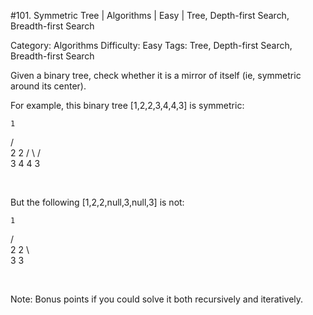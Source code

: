 #101. Symmetric Tree | Algorithms | Easy | Tree, Depth-first Search, Breadth-first Search

Category: Algorithms
Difficulty: Easy
Tags: Tree, Depth-first Search, Breadth-first Search

Given a binary tree, check whether it is a mirror of itself (ie, symmetric around its center).

For example, this binary tree [1,2,2,3,4,4,3] is symmetric:


    1
   / \
  2   2
 / \ / \
3  4 4  3


 

But the following [1,2,2,null,3,null,3] is not:


    1
   / \
  2   2
   \   \
   3    3


 

Note:
Bonus points if you could solve it both recursively and iteratively.

